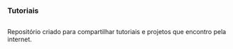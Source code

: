 ### Tutoriais

##

Repositório criado para compartilhar tutoriais e projetos que encontro pela internet.

##
